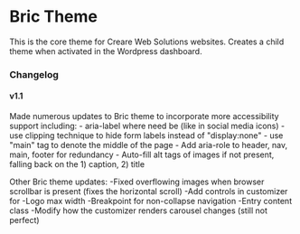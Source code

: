 # Bric Theme
This is the core theme for Creare Web Solutions websites. Creates a child theme when activated in the Wordpress dashboard.

### Changelog
#### v1.1
Made numerous updates to Bric theme to incorporate more accessibility support including:
	- aria-label where need be (like in social media icons)
	- use clipping technique to hide form labels instead of "display:none"
	- use "main" tag to denote the middle of the page
	- Add aria-role to header, nav, main, footer for redundancy
	- Auto-fill alt tags of images if not present, falling back on the 1) caption, 2) title

Other Bric theme updates:
	-Fixed overflowing images when browser scrollbar is present (fixes the horizontal scroll)
	-Add controls in customizer for
	-Logo max width
	-Breakpoint for non-collapse navigation
	-Entry content class
	-Modify how the customizer renders carousel changes (still not perfect)
